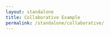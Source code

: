 ```yaml
---
layout: standalone
title: Collaborative Example
permalink: /standalone/collaborative/
---
```


<!-- head -->

<link rel="stylesheet" href="{{site.highlightjs}}/styles/monokai-sublime.min.css">
<link rel="stylesheet" href="{{site.cdn}}{{site.version}}/quill.bubble.css">
<link rel="stylesheet" href="{{site.cdn}}{{site.version}}/quill.snow.css">
<style>
  body {
    padding: 25px;
  }
  #bubble-container, #snow-container {
    margin-bottom: 25px;
    height: 200px;
  }
</style>
<!-- head -->
<div id="bubble-container"></div>
<div id="snow-container"></div>
<!-- script -->
<script src="{{site.highlightjs}}/highlight.min.js"></script>
<script src="{{site.cdn}}{{site.version}}/{{site.quill}}"></script>
<script>
  var Delta = Quill.import('delta');
  var bubble = new Quill('#bubble-container', {
    theme: 'bubble',
    modules: {
      syntax: true,
      keyboard: {
        bindings: {
          'markdown-code-block': {
            key: 13,
            prefix: /^```$/,
            collapsed: true,
            format: { 'code-block': false },
            handler(range) {
              this.quill.history.cutoff();
              const delta = new Delta().retain(range.index - 3)
                .delete(3)
                .retain(1, { 'code-block': true });
              this.quill.updateContents(delta, Quill.sources.USER);
              this.quill.history.cutoff();
            },
          },
        }
      }
    }
  });
  var snow = new Quill('#snow-container', {
    theme: 'snow',
    modules: {
      syntax: true,
      toolbar: [['code-block', 'clean']]
    }
  });
  bubble.on('text-change', function(delta, old, source) {
    if (source === 'user') {
      snow.updateContents(delta, 'api');
    }
  });
  snow.on('text-change', function(delta, old, source) {
    if (source === 'user') {
      bubble.updateContents(delta, 'api');
    }
  });
</script>
<!-- script -->
